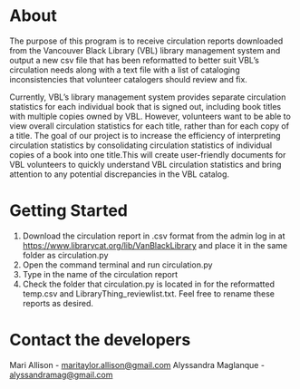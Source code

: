 # About
The purpose of this program is to receive circulation reports downloaded from the Vancouver Black Library (VBL)  library management system and output a new csv file that has been reformatted to better suit VBL’s circulation needs along with a text file with a list of cataloging inconsistencies that volunteer catalogers should review and fix.

Currently, VBL’s library management system provides separate circulation statistics for each individual book that is signed out, including book titles with multiple copies owned by VBL. However, volunteers want to be able to view overall circulation statistics for each title, rather than for each copy of a title. The goal of our project is to increase the efficiency of interpreting circulation statistics by consolidating circulation statistics of individual copies of a book into one title.This will create user-friendly documents for VBL volunteers to quickly understand VBL circulation statistics and bring attention to any potential discrepancies in the VBL catalog. 

# Getting Started
1.	Download the circulation report in .csv format from the admin log in at https://www.librarycat.org/lib/VanBlackLibrary and place it in the same folder as circulation.py
2.	Open the command terminal and run circulation.py
3.	Type in the name of the circulation report
4.	Check the folder that circulation.py is located in for the reformatted temp.csv and LibraryThing_reviewlist.txt. Feel free to rename these reports as desired. 

# Contact the developers
Mari Allison - maritaylor.allison@gmail.com
Alyssandra Maglanque - alyssandramag@gmail.com
